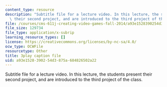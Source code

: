 ```yaml
---
content_type: resource
description: "Subtitle file for a lecture video. In this lecture, the students present\
  \ their second project, and are introduced to the third project of the class.\t\t"
file: /courses/cms-611j-creating-video-games-fall-2014/a93e1528390254d3875a684826502a22_MZSnYgdlV0A.vtt
file_size: 129734
file_type: application/x-subrip
learning_resource_types: []
license: https://creativecommons.org/licenses/by-nc-sa/4.0/
ocw_type: OCWFile
resourcetype: Other
title: 3play caption file
uid: a93e1528-3902-54d3-875a-684826502a22
---
```

Subtitle file for a lecture video. In this lecture, the students present their second project, and are introduced to the third project of the class.		